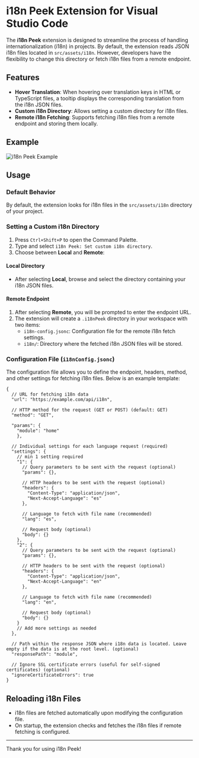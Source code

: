 # i18n Peek Extension for Visual Studio Code

The **i18n Peek** extension is designed to streamline the process of handling internationalization (i18n) in projects. By default, the extension reads JSON i18n files located in `src/assets/i18n`. However, developers have the flexibility to change this directory or fetch i18n files from a remote endpoint.

## Features

- **Hover Translation**: When hovering over translation keys in HTML or TypeScript files, a tooltip displays the corresponding translation from the i18n JSON files.
- **Custom i18n Directory**: Allows setting a custom directory for i18n files.
- **Remote i18n Fetching**: Supports fetching i18n files from a remote endpoint and storing them locally.

## Example 

![i18n Peek Example](https://raw.githubusercontent.com/RockyCott/i18n-peek/master/assets/resultado.png)

## Usage

### Default Behavior

By default, the extension looks for i18n files in the `src/assets/i18n` directory of your project.

### Setting a Custom i18n Directory

1. Press `Ctrl+Shift+P` to open the Command Palette.
2. Type and select `i18n Peek: Set custom i18n directory`.
3. Choose between **Local** and **Remote**:

#### Local Directory

- After selecting **Local**, browse and select the directory containing your i18n JSON files.

#### Remote Endpoint

1. After selecting **Remote**, you will be prompted to enter the endpoint URL.
2. The extension will create a `.i18nPeek` directory in your workspace with two items:
   - `i18n-config.jsonc`: Configuration file for the remote i18n fetch settings.
   - `i18n/`: Directory where the fetched i18n JSON files will be stored.

### Configuration File (`i18nConfig.jsonc`)

The configuration file allows you to define the endpoint, headers, method, and other settings for fetching i18n files. Below is an example template:

```jsonc
{
  // URL for fetching i18n data
  "url": "https://example.com/api/i18n",

  // HTTP method for the request (GET or POST) (default: GET)
  "method": "GET",

  "params": {
    "module": "home"
    },

  // Individual settings for each language request (required)
  "settings": {
    // min 1 setting required
    "1": {
      // Query parameters to be sent with the request (optional)
      "params": {},

      // HTTP headers to be sent with the request (optional)
      "headers": {
        "Content-Type": "application/json",
        "Next-Accept-Language": "es"
      },

      // Language to fetch with file name (recommended)
      "lang": "es",

      // Request body (optional)
      "body": {}
    },
    "2": {
      // Query parameters to be sent with the request (optional)
      "params": {},

      // HTTP headers to be sent with the request (optional)
      "headers": {
        "Content-Type": "application/json",
        "Next-Accept-Language": "en"
      },

      // Language to fetch with file name (recommended)
      "lang": "en",

      // Request body (optional)
      "body": {}
    }
    // Add more settings as needed
  },
  
  // Path within the response JSON where i18n data is located. Leave empty if the data is at the root level. (optional)
  "responsePath": "module",
  
  // Ignore SSL certificate errors (useful for self-signed certificates) (optional)
  "ignoreCertificateErrors": true
}
```
## Reloading i18n Files

- i18n files are fetched automatically upon modifying the configuration file.
- On startup, the extension checks and fetches the i18n files if remote fetching is configured.
  
---
Thank you for using i18n Peek!